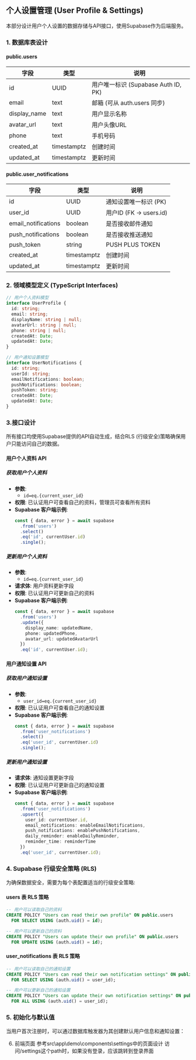 ## 个人设置管理 (User Profile & Settings)

本部分设计用户个人设置的数据存储与API接口，使用Supabase作为后端服务。

### 1. 数据库表设计

#### **public.users**
| 字段                   | 类型         | 说明                          |
|------------------------|--------------|-------------------------------|
| id                     | UUID         | 用户唯一标识 (Supabase Auth ID, PK) |
| email                  | text         | 邮箱 (可从 auth.users 同步)   |
| display_name           | text         | 用户显示名称                  |
| avatar_url             | text         | 用户头像URL                   |
| phone                  | text         | 手机号码                      |
| created_at             | timestamptz  | 创建时间                      |
| updated_at             | timestamptz  | 更新时间                      |


#### **public.user_notifications**
| 字段                   | 类型         | 说明                          |
|------------------------|--------------|-------------------------------|
| id                     | UUID         | 通知设置唯一标识 (PK)        |
| user_id                | UUID         | 用户ID (FK -> users.id)       |
| email_notifications    | boolean      | 是否接收邮件通知              |
| push_notifications     | boolean      | 是否接收推送通知              |
| push_token             | string       | PUSH PLUS TOKEN              |
| created_at             | timestamptz  | 创建时间                      |
| updated_at             | timestamptz  | 更新时间                      |

### 2. 领域模型定义 (TypeScript Interfaces)

```typescript
// 用户个人资料模型
interface UserProfile {
  id: string;
  email: string;
  displayName: string | null;
  avatarUrl: string | null;
  phone: string | null;
  createdAt: Date;
  updatedAt: Date;
}

// 用户通知设置模型
interface UserNotifications {
  id: string;
  userId: string;
  emailNotifications: boolean;
  pushNotifications: boolean;
  pushToken: string;
  createdAt: Date;
  updatedAt: Date;
}
```

### 3.接口设计

所有接口均使用Supabase提供的API自动生成，结合RLS (行级安全)策略确保用户只能访问自己的数据。

#### 用户个人资料 API

##### 获取用户个人资料
- **参数**: 
  - `id=eq.{current_user_id}`
- **权限**: 已认证用户可查看自己的资料，管理员可查看所有资料
- **Supabase 客户端示例**:
  ```typescript
  const { data, error } = await supabase
    .from('users')
    .select()
    .eq('id', currentUser.id)
    .single();
  ```

##### 更新用户个人资料
- **参数**: 
  - `id=eq.{current_user_id}`
- **请求体**: 用户资料更新字段
- **权限**: 已认证用户可更新自己的资料
- **Supabase 客户端示例**:
  ```typescript
  const { data, error } = await supabase
    .from('users')
    .update({ 
      display_name: updatedName,
      phone: updatedPhone,
      avatar_url: updatedAvatarUrl
    })
    .eq('id', currentUser.id);
  ```
#### 用户通知设置 API

##### 获取用户通知设置
- **参数**: 
  - `user_id=eq.{current_user_id}`
- **权限**: 已认证用户可查看自己的通知设置
- **Supabase 客户端示例**:
  ```typescript
  const { data, error } = await supabase
    .from('user_notifications')
    .select()
    .eq('user_id', currentUser.id)
    .single();
  ```

##### 更新用户通知设置
- **请求体**: 通知设置更新字段
- **权限**: 已认证用户可更新自己的通知设置
- **Supabase 客户端示例**:
  ```typescript
  const { data, error } = await supabase
    .from('user_notifications')
    .upsert({ 
      user_id: currentUser.id,
      email_notifications: enableEmailNotifications,
      push_notifications: enablePushNotifications,
      daily_reminder: enableDailyReminder,
      reminder_time: reminderTime
    })
    .eq('user_id', currentUser.id);
  ```

### 4. Supabase 行级安全策略 (RLS)

为确保数据安全，需要为每个表配置适当的行级安全策略:

#### users 表 RLS 策略

```sql
-- 用户可以读取自己的资料
CREATE POLICY "Users can read their own profile" ON public.users
  FOR SELECT USING (auth.uid() = id);

-- 用户可以更新自己的资料
CREATE POLICY "Users can update their own profile" ON public.users
  FOR UPDATE USING (auth.uid() = id);
```

#### user_notifications 表 RLS 策略

```sql
-- 用户可以读取自己的通知设置
CREATE POLICY "Users can read their own notification settings" ON public.user_notifications
  FOR SELECT USING (auth.uid() = user_id);

-- 用户可以更新自己的通知设置
CREATE POLICY "Users can update their own notification settings" ON public.user_notifications
  FOR ALL USING (auth.uid() = user_id);
```

### 5. 初始化与默认值

当用户首次注册时，可以通过数据库触发器为其创建默认用户信息和通知设置：


6. 前端页面
参考src\app\demo\components\settings中的页面设计
访问/settings这个path时，如果没有登录，应该跳转到登录界面
